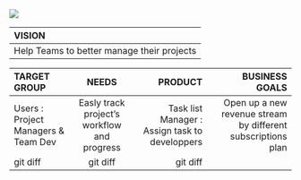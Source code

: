

<img src="https://github.com/herkane/taskfa/blob/main/src/main/resources/com/example/taskfa/media/logo.png?raw=true">



|                     VISION                    |
| :---                                          | 
|  Help Teams to better manage their projects   |

|       TARGET GROUP                   |      NEEDS     |    PRODUCT    | BUSINESS GOALS |
| :---                                 |     :---:      |          ---: |           ---: |
| Users : Project Managers  & Team Dev | Easly track project’s workflow and progress        | Task list Manager : Assign task to developpers    | Open up a new revenue stream by different subscriptions plan |       
| git diff     | git diff       | git diff      |                |
